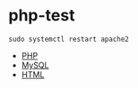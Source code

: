 # php-test

```sudo systemctl restart apache2```
 * [PHP](https://php.net/manual/en)
 * [MySQL](https://dev.mysql.com/doc/refman/8.0/en/)
 * [HTML](https://developer.mozilla.org/en-US/docs/Learn/HTML/Howto)
